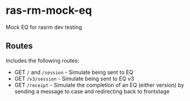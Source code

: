 # ras-rm-mock-eq
Mock EQ for rasrm dev testing

## Routes

Includes the following routes:
- GET `/` and `/session` - Simulate being sent to EQ
- GET `/v3/session` - Simulate being sent to EQ v3
- GET `/receipt` - Simulate the completion of an EQ (either version) by sending a message to case and redirecting
back to frontstage

